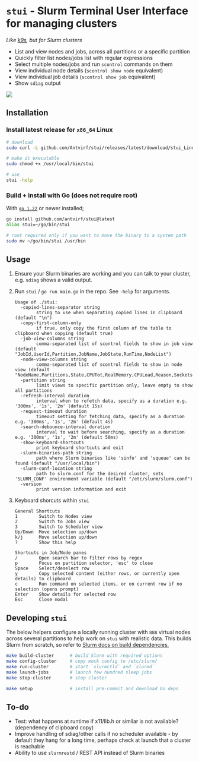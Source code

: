 # `stui` - Slurm Terminal User Interface for managing clusters

*Like [k9s](https://k9scli.io/), but for Slurm clusters*

- List and view nodes and jobs, across all partitions or a specific partition
- Quickly filter list nodes/jobs list with regular expressions
- Select multiple nodes/jobs and run `scontrol` commands on them
- View individual node details (`scontrol show node` equivalent)
- View individual job details (`scontrol show job` equivalent)
- Show `sdiag` output

![](./assets/demo.gif)

## Installation

### Install latest release for `x86_64` Linux

```bash
# download
sudo curl -L github.com/Antvirf/stui/releases/latest/download/stui_Linux_x86_64 -o /usr/local/bin/stui

# make it executable
sudo chmod +x /usr/local/bin/stui

# use
stui -help
```

### Build + install with Go (does not require root)

With [`go 1.22`](https://go.dev/doc/install) or newer installed;

```bash
go install github.com/antvirf/stui@latest
alias stui=~/go/bin/stui

# root required only if you want to move the binary to a system path
sudo mv ~/go/bin/stui /usr/bin
```

## Usage

1. Ensure your Slurm binaries are working and you can talk to your cluster, e.g. `sdiag` shows a valid output.

2. Run `stui` / `go run main.go` in the repo. See `-help` for arguments.

    <!-- REPLACE_START -->
    ```
    Usage of ./stui:
      -copied-lines-separator string
        	string to use when separating copied lines in clipboard (default "\n")
      -copy-first-column-only
        	if true, only copy the first column of the table to clipboard when copying (default true)
      -job-view-columns string
        	comma-separated list of scontrol fields to show in job view (default "JobId,UserId,Partition,JobName,JobState,RunTime,NodeList")
      -node-view-columns string
        	comma-separated list of scontrol fields to show in node view (default "NodeName,Partitions,State,CPUTot,RealMemory,CPULoad,Reason,Sockets,CoresPerSocket,ThreadsPerCore,Gres")
      -partition string
        	limit views to specific partition only, leave empty to show all partitions
      -refresh-interval duration
        	interval when to refetch data, specify as a duration e.g. '300ms', '1s', '2m' (default 15s)
      -request-timeout duration
        	timeout setting for fetching data, specify as a duration e.g. '300ms', '1s', '2m' (default 4s)
      -search-debounce-interval duration
        	interval to wait before searching, specify as a duration e.g. '300ms', '1s', '2m' (default 50ms)
      -show-keyboard-shortcuts
        	print keyboard shortcuts and exit
      -slurm-binaries-path string
        	path where Slurm binaries like 'sinfo' and 'squeue' can be found (default "/usr/local/bin")
      -slurm-conf-location string
        	path to slurm.conf for the desired cluster, sets 'SLURM_CONF' environment variable (default "/etc/slurm/slurm.conf")
      -version
        	print version information and exit
    ```
    <!-- REPLACE_END -->

3. Keyboard shorcuts within `stui`

    <!-- REPLACE_SHORTCUTS_START -->
    ```
    General Shortcuts
    1        Switch to Nodes view
    2        Switch to Jobs view
    3        Switch to Scheduler view
    Up/Down  Move selection up/down
    k/j      Move selection up/down
    ?        Show this help
    
    Shortcuts in Job/Node panes
    /        Open search bar to filter rows by regex
    p        Focus on partition selector, 'esc' to close
    Space    Select/deselect row
    y        Copy selected content (either rows, or currently open details) to clipboard
    c        Run command on selected items, or on current row if no selection (opens prompt)
    Enter    Show details for selected row
    Esc      Close modal
    
    ```
    <!-- REPLACE_SHORTCUTS_END -->

## Developing `stui`

The below helpers configure a locally running cluster with `888` virtual nodes across several partitions to help work on `stui` with realistic data. This builds Slurm from scratch, so refer to [Slurm docs on build dependencies.](https://slurm.schedmd.com/quickstart_admin.html#manual_build)

```bash
make build-cluster      # build Slurm with required options
make config-cluster     # copy mock config to /etc/slurm/
make run-cluster        # start `slurmctld` and `slurmd`
make launch-jobs        # launch few hundred sleep jobs
make stop-cluster       # stop cluster

make setup              # install pre-commit and download Go deps
```

## To-do

- Test: what happens at runtime if x11/lib.h or similar is not available? (dependency of clipboard copy)
- Improve handling of sdiag/other calls if no scheduler available - by default they hang for a long time, perhaps check at launch that a cluster is reachable
- Ability to use `slurmrestd` / REST API instead of Slurm binaries
